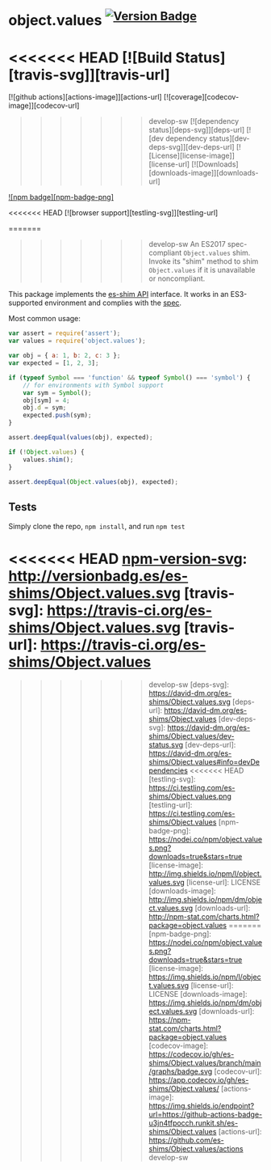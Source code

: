 # object.values <sup>[![Version Badge][npm-version-svg]][package-url]</sup>

<<<<<<< HEAD
[![Build Status][travis-svg]][travis-url]
=======
[![github actions][actions-image]][actions-url]
[![coverage][codecov-image]][codecov-url]
>>>>>>> develop-sw
[![dependency status][deps-svg]][deps-url]
[![dev dependency status][dev-deps-svg]][dev-deps-url]
[![License][license-image]][license-url]
[![Downloads][downloads-image]][downloads-url]

[![npm badge][npm-badge-png]][package-url]

<<<<<<< HEAD
[![browser support][testling-svg]][testling-url]

=======
>>>>>>> develop-sw
An ES2017 spec-compliant `Object.values` shim. Invoke its "shim" method to shim `Object.values` if it is unavailable or noncompliant.

This package implements the [es-shim API](https://github.com/es-shims/api) interface. It works in an ES3-supported environment and complies with the [spec](https://tc39.github.io/ecma262/#sec-object.values).

Most common usage:
```js
var assert = require('assert');
var values = require('object.values');

var obj = { a: 1, b: 2, c: 3 };
var expected = [1, 2, 3];

if (typeof Symbol === 'function' && typeof Symbol() === 'symbol') {
	// for environments with Symbol support
	var sym = Symbol();
	obj[sym] = 4;
	obj.d = sym;
	expected.push(sym);
}

assert.deepEqual(values(obj), expected);

if (!Object.values) {
	values.shim();
}

assert.deepEqual(Object.values(obj), expected);
```

## Tests
Simply clone the repo, `npm install`, and run `npm test`

[package-url]: https://npmjs.com/package/object.values
<<<<<<< HEAD
[npm-version-svg]: http://versionbadg.es/es-shims/Object.values.svg
[travis-svg]: https://travis-ci.org/es-shims/Object.values.svg
[travis-url]: https://travis-ci.org/es-shims/Object.values
=======
[npm-version-svg]: https://versionbadg.es/es-shims/Object.values.svg
>>>>>>> develop-sw
[deps-svg]: https://david-dm.org/es-shims/Object.values.svg
[deps-url]: https://david-dm.org/es-shims/Object.values
[dev-deps-svg]: https://david-dm.org/es-shims/Object.values/dev-status.svg
[dev-deps-url]: https://david-dm.org/es-shims/Object.values#info=devDependencies
<<<<<<< HEAD
[testling-svg]: https://ci.testling.com/es-shims/Object.values.png
[testling-url]: https://ci.testling.com/es-shims/Object.values
[npm-badge-png]: https://nodei.co/npm/object.values.png?downloads=true&stars=true
[license-image]: http://img.shields.io/npm/l/object.values.svg
[license-url]: LICENSE
[downloads-image]: http://img.shields.io/npm/dm/object.values.svg
[downloads-url]: http://npm-stat.com/charts.html?package=object.values
=======
[npm-badge-png]: https://nodei.co/npm/object.values.png?downloads=true&stars=true
[license-image]: https://img.shields.io/npm/l/object.values.svg
[license-url]: LICENSE
[downloads-image]: https://img.shields.io/npm/dm/object.values.svg
[downloads-url]: https://npm-stat.com/charts.html?package=object.values
[codecov-image]: https://codecov.io/gh/es-shims/Object.values/branch/main/graphs/badge.svg
[codecov-url]: https://app.codecov.io/gh/es-shims/Object.values/
[actions-image]: https://img.shields.io/endpoint?url=https://github-actions-badge-u3jn4tfpocch.runkit.sh/es-shims/Object.values
[actions-url]: https://github.com/es-shims/Object.values/actions
>>>>>>> develop-sw
